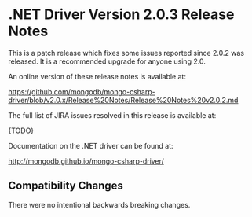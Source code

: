 # .NET Driver Version 2.0.3 Release Notes

This is a patch release which fixes some issues reported since 2.0.2 was released. It is a recommended
upgrade for anyone using 2.0.

An online version of these release notes is available at:

https://github.com/mongodb/mongo-csharp-driver/blob/v2.0.x/Release%20Notes/Release%20Notes%20v2.0.2.md

The full list of JIRA issues resolved in this release is available at:

{TODO}

Documentation on the .NET driver can be found at:

http://mongodb.github.io/mongo-csharp-driver/

## Compatibility Changes

There were no intentional backwards breaking changes.